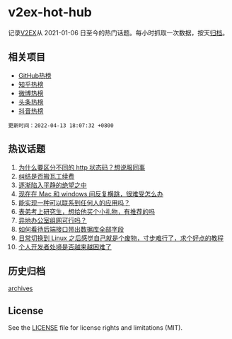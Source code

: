 # v2ex-hot-hub

 记录[V2EX](https://www.v2ex.com/)从 2021-01-06 日至今的热门话题。每小时抓取一次数据，按天[归档](archives)。
 
 ## 相关项目

- [GitHub热榜](https://github.com/snaildev/github-hot-hub)
- [知乎热榜](https://github.com/snaildev/zhihu-hot-hub)
- [微博热榜](https://github.com/snaildev/weibo-hot-hub)
- [头条热榜](https://github.com/snaildev/toutiao-hot-hub)
- [抖音热榜](https://github.com/snaildev/douyin-hot-hub)


 `更新时间：2022-04-13 18:07:32 +0800`

## 热议话题

1. [为什么要区分不同的 http 状态码？想说服同事](https://www.v2ex.com/t/846679)
1. [纠结是否搬瓦工续费](https://www.v2ex.com/t/846693)
1. [逐渐陷入平静的绝望之中](https://www.v2ex.com/t/846689)
1. [现在在 Mac 和 windows 间反复横跳，很难受怎么办](https://www.v2ex.com/t/846638)
1. [能实现一种可以联系到任何人的应用吗？](https://www.v2ex.com/t/846666)
1. [表弟考上研究生，想给他买个小礼物，有推荐的吗](https://www.v2ex.com/t/846706)
1. [异地办公室组网可行吗？](https://www.v2ex.com/t/846662)
1. [如何看待后端接口带出数据库全部字段](https://www.v2ex.com/t/846763)
1. [日常切换到 Linux 之后感觉自己就是个废物，寸步难行了，求个好点的教程](https://www.v2ex.com/t/846748)
1. [个人开发者处境是否越来越困难了](https://www.v2ex.com/t/846708)

## 历史归档

[archives](archives)

## License

See the [LICENSE](LICENSE) file for license rights and limitations (MIT).
